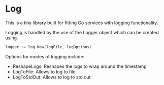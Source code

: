 # Log

This is a tiny library built for fitting Go services with logging functionality.

Logging is handled by the use of the Logger object which can be created using
```go
logger := log.New(logFile, logOptions)
```

Options for modes of logging include:
* ReshapeLogs: Reshapes the logs to wrap around the timestamp
* LogToFile: Allows to log to file
* LogToStdOut: Allows to log to std out

